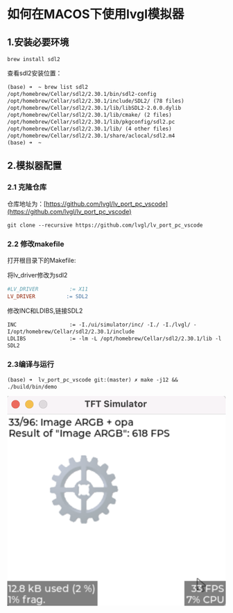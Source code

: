 # 如何在MACOS下使用lvgl模拟器


## 1.安装必要环境
```shell
brew install sdl2
```

查看sdl2安装位置：
```shell
(base) ➜  ~ brew list sdl2
/opt/homebrew/Cellar/sdl2/2.30.1/bin/sdl2-config
/opt/homebrew/Cellar/sdl2/2.30.1/include/SDL2/ (78 files)
/opt/homebrew/Cellar/sdl2/2.30.1/lib/libSDL2-2.0.0.dylib
/opt/homebrew/Cellar/sdl2/2.30.1/lib/cmake/ (2 files)
/opt/homebrew/Cellar/sdl2/2.30.1/lib/pkgconfig/sdl2.pc
/opt/homebrew/Cellar/sdl2/2.30.1/lib/ (4 other files)
/opt/homebrew/Cellar/sdl2/2.30.1/share/aclocal/sdl2.m4
(base) ➜  ~ 
```

## 2.模拟器配置

### 2.1 克隆仓库
仓库地址为：[https://github.com/lvgl/lv_port_pc_vscode](https://github.com/lvgl/lv_port_pc_vscode)

```shell
git clone --recursive https://github.com/lvgl/lv_port_pc_vscode
```

### 2.2 修改makefile
打开根目录下的Makefile:

将lv_driver修改为sdl2
```makefile
#LV_DRIVER          := X11
LV_DRIVER          := SDL2
```

修改INC和LDIBS,链接SDL2
```
INC 				:= -I./ui/simulator/inc/ -I./ -I./lvgl/ -I/opt/homebrew/Cellar/sdl2/2.30.1/include
LDLIBS	 			:= -lm -L /opt/homebrew/Cellar/sdl2/2.30.1/lib -l SDL2
```

### 2.3编译与运行
```shell
(base) ➜  lv_port_pc_vscode git:(master) ✗ make -j12 && ./build/bin/demo
```
![](./src/pc_lvgl_sim.png)